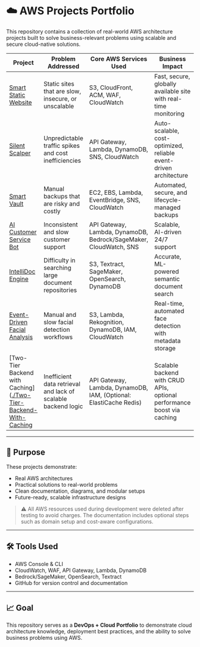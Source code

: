 # ☁️ AWS Projects Portfolio

This repository contains a collection of real-world AWS architecture projects built to solve business-relevant problems using scalable and secure cloud-native solutions.

| Project                                 | Problem Addressed                                     | Core AWS Services Used                                                                                                                                                                    | Business Impact                                                        |
|-----------------------------------------|-------------------------------------------------------|-------------------------------------------------------------------------------------------------------------------------------------------------------------------------------------------|------------------------------------------------------------------------|
| [Smart Static Website](./01-smart-static-website)       | Static sites that are slow, insecure, or unscalable      | S3, CloudFront, ACM, WAF, CloudWatch                                                                                                                                                      | Fast, secure, globally available site with real-time monitoring        |
| [Silent Scalper](./02-silent-scalper)                 | Unpredictable traffic spikes and cost inefficiencies     | API Gateway, Lambda, DynamoDB, SNS, CloudWatch                                                                                                                                            | Auto-scalable, cost-optimized, reliable event-driven architecture     |
| [Smart Vault](./03-smart-vault)                       | Manual backups that are risky and costly                 | EC2, EBS, Lambda, EventBridge, SNS, CloudWatch                                                                                                                                            | Automated, secure, and lifecycle-managed backups                      |
| [AI Customer Service Bot](./04-ai-customer-service-bot)     | Inconsistent and slow customer support                   | API Gateway, Lambda, DynamoDB, Bedrock/SageMaker, CloudWatch, SNS                                                                                                                         | Scalable, AI-driven 24/7 support                                      |
| [IntelliDoc Engine](./05-intellidoc-engine)           | Difficulty in searching large document repositories      | S3, Textract, SageMaker, OpenSearch, DynamoDB                                                                                                                                            | Accurate, ML-powered semantic document search                         |
| [Event-Driven Facial Analysis](https://github.com/abdulraheem381/aws-event-driven-face-analysis) | Manual and slow facial detection workflows               | S3, Lambda, Rekognition, DynamoDB, IAM, CloudWatch                                                                                                                                        | Real-time, automated face detection with metadata storage              |
| [Two-Tier Backend with Caching]([./Two-Tier-Backend-With-Caching](https://github.com/abdulraheem381/two-tier-backend-crud) | Inefficient data retrieval and lack of scalable backend logic | API Gateway, Lambda, DynamoDB, IAM, (Optional: ElastiCache Redis) | Scalable backend with CRUD APIs, optional performance boost via caching |



---

## 📌 Purpose

These projects demonstrate:

- Real AWS architectures
- Practical solutions to real-world problems
- Clean documentation, diagrams, and modular setups
- Future-ready, scalable infrastructure designs

> ⚠️ All AWS resources used during development were deleted after testing to avoid charges. The documentation includes optional steps such as domain setup and cost-aware configurations.

---

## 🛠 Tools Used

- AWS Console & CLI
- CloudWatch, WAF, API Gateway, Lambda, DynamoDB
- Bedrock/SageMaker, OpenSearch, Textract
- GitHub for version control and documentation

---

## 📈 Goal

This repository serves as a **DevOps + Cloud Portfolio** to demonstrate cloud architecture knowledge, deployment best practices, and the ability to solve business problems using AWS.
